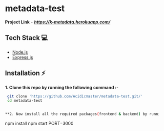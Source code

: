 # metadata-test
**Project Link** - ***https://k-metadata.herokuapp.com/***

## Tech Stack 💻

- [Node.js](https://nodejs.org/en/)
- [Express.js](https://expressjs.com/)

## Installation :zap:

**1. Clone this repo by running the following command :-**

```bash
 git clone 'https://github.com/Acidicmaster/metadata-test.git/'
 cd metadata-test

 
**2. Now install all the required packages(frontend & backend) by running the following commands :-**

```
npm install
npm start
PORT=3000